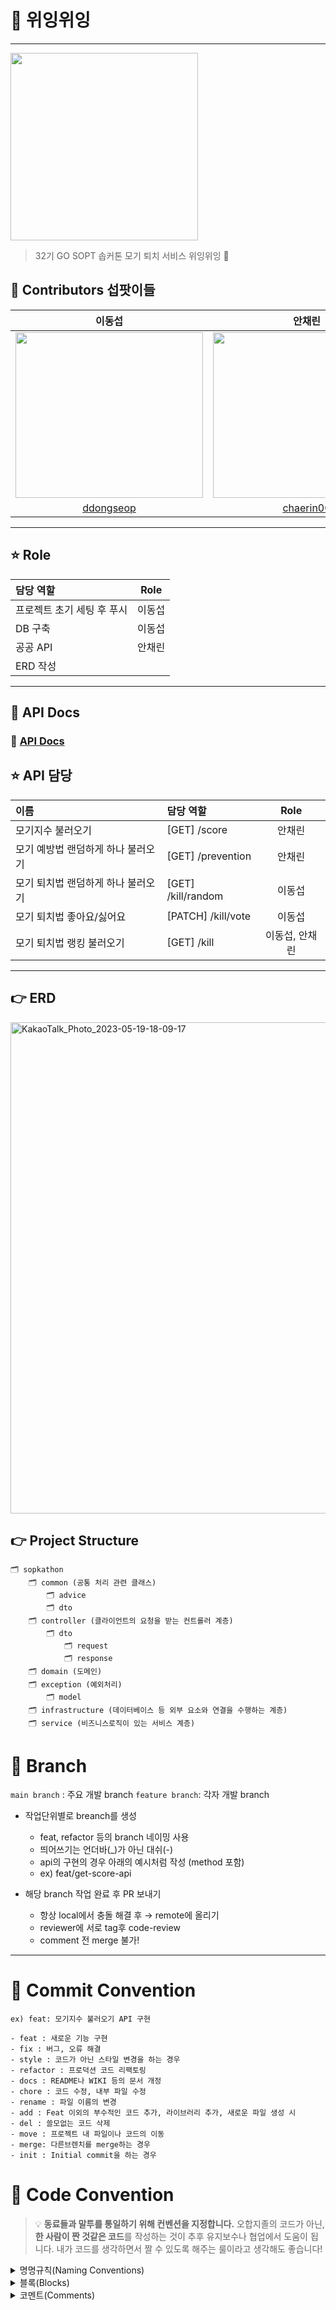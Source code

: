 # 🦟 위잉위잉

---
<img src="(이미지 url)" width="300"/>

> 32기 GO SOPT 솝커톤 모기 퇴치 서비스 위잉위잉 🦟

## 🌸 Contributors 섭팟이들
|                             이동섭                             |                               안채린                        |
| :----------------------------------------------------------: | :----------------------------------------------------------: |
| <img src="https://github.com/GOSOPT-CDS-TEAM7-DeskTop/Backend/assets/67463603/3c92f168-1ff0-42a4-a91f-9fbd11189d35" width="300" height="265"/> | <img src="(이미지 url)" width="300" height="265"/>  |
|              [ddongseop](https://github.com/ddongseop)               |             [chaerin00](https://github.com/chaerin00)              |

<hr>



## ⭐️ Role

| 담당 역할                          | Role |
|:-------------------------------|:----:|
| 프로젝트 초기 세팅 후 푸시                | 이동섭  |
| DB 구축                              | 이동섭  |
| 공공 API                             | 안채린  |
| ERD 작성                             |       |

<hr>

## 👻 API Docs

### 🔗 [API Docs](https://www.notion.so/go-sopt/5378cd7e23c44a1f9a1c9bbe268e735c?v=70f14215682b4ea49be35cdbd8555da5&pvs=4)


## ⭐️ API 담당

| 이름                      | 담당 역할                           | Role |
|:------------------------|:-------------------------------|:----:|
| 모기지수 불러오기              | [GET] /score                    | 안채린  |
| 모기 예방법 랜덤하게 하나 불러오기 | [GET] /prevention               | 안채린  |
| 모기 퇴치법 랜덤하게 하나 불러오기 | [GET] /kill/random              | 이동섭  |
| 모기 퇴치법 좋아요/싫어요        | [PATCH] /kill/vote              | 이동섭  |
| 모기 퇴치법 랭킹 불러오기        | [GET] /kill                     | 이동섭, 안채린  |

<hr>

## 👉️ ERD
<img width="786" alt="KakaoTalk_Photo_2023-05-19-18-09-17" src="https://github.com/GOSOPT-CDS-TEAM7-DeskTop/Backend/assets/67463603/a1e273aa-8837-4221-8b7f-e22e1a23f3f7">

## 👉 Project Structure

```
🗂 sopkathon
    🗂 common (공통 처리 관련 클래스)
        🗂 advice
        🗂 dto
    🗂 controller (클라이언트의 요청을 받는 컨트롤러 계층)
        🗂 dto
            🗂 request
            🗂 response
    🗂 domain (도메인)
    🗂 exception (예외처리)
        🗂 model
    🗂 infrastructure (데이터베이스 등 외부 요소와 연결을 수행하는 계층)
    🗂 service (비즈니스로직이 있는 서비스 계층)
```

# 🌱 Branch

<aside>

`main branch` : 주요 개발 branch
`feature branch`: 각자 개발 branch

-   작업단위별로 breanch를 생성
    -   feat, refactor 등의 branch 네이밍 사용
    -   띄어쓰기는 언더바(_)가 아닌 대쉬(-)
    -   api의 구현의 경우 아래의 예시처럼 작성 (method 포함)
    -   ex) feat/get-score-api
  

-   해당 branch 작업 완료 후 PR 보내기
    -   항상 local에서 충돌 해결 후 → remote에 올리기
    -   reviewer에 서로 tag후 code-review
    -   comment 전 merge 불가!


</aside>
<hr>

# 🙏 Commit Convention

`ex) feat: 모기지수 불러오기 API 구현`

```
- feat : 새로운 기능 구현
- fix : 버그, 오류 해결
- style : 코드가 아닌 스타일 변경을 하는 경우
- refactor : 프로덕션 코드 리팩토링
- docs : README나 WIKI 등의 문서 개정
- chore : 코드 수정, 내부 파일 수정
- rename : 파일 이름의 변경
- add : Feat 이외의 부수적인 코드 추가, 라이브러리 추가, 새로운 파일 생성 시
- del : 쓸모없는 코드 삭제
- move : 프로젝트 내 파일이나 코드의 이동
- merge: 다른브렌치를 merge하는 경우
- init : Initial commit을 하는 경우
```

# 🙏 Code Convention

> 💡 **동료들과 말투를 통일하기 위해 컨벤션을 지정합니다.**
> 오합지졸의 코드가 아닌, **한 사람이 짠 것같은 코드**를 작성하는 것이 추후 유지보수나 협업에서 도움이 됩니다. 내가 코드를 생각하면서 짤 수 있도록 해주는 룰이라고 생각해도 좋습니다!

<details>
<summary>명명규칙(Naming Conventions)</summary>
<div markdown="1">

1. 이름으로부터 의도가 읽혀질 수 있게 쓴다.

-   ex)

    ```jsx
    // bad
    function q() {
        // ...stuff...
    }

    // good
    function query() {
        // ..stuff..
    }
    ```

2. 오브젝트, 함수, 그리고 인스턴스에는 `camelCase`를 사용한다.

-   ex)
    ```jsx
    // bad
    const OBJEcttsssss = {};
    const this_is_my_object = {};
    function c() {}

    // good
    const thisIsMyObject = {};
    function thisIsMyFunction() {}
    ```

3. 클래스나 constructor에는 `PascalCase`를 사용한다.

-   ex)
    ```jsx
    // bad
    function user(options) {
        this.name = options.name;
    }

    const bad = new user({
        name: 'nope',
    });

    // good
    class User {
        constructor(options) {
            this.name = options.name;
        }
    }

    const good = new User({
        name: 'yup',
    });
    ```

4. 함수 이름은 동사 + 명사 형태로 작성한다.
   ex) `postUserInformation( )`
5. 약어 사용은 최대한 지양한다.
6. 이름에 네 단어 이상이 들어가면 팀원과 상의를 거친 후 사용한다
 </div>
 </details>

<details>
<summary>블록(Blocks)</summary>
<div markdown="1">

1. 복수행의 블록에는 중괄호({})를 사용한다.

-   ex)
    ```jsx
    // bad
    if (test)
      return false;

    // good
    if (test) return false;

    // good
    if (test) {
      return false;
    }

    // bad
    function() { return false; }

    // good
    function() {
      return false;
    }

    ```

2. 복수행 블록의 `if` 와 `else` 를 이용하는 경우 `else` 는 `if` 블록 끝의 중괄호( } )와 같은 행에 위치시킨다.

-   ex)
    ```java
    // bad
    if (test) {
    thing1();
    thing2();
    }
    else {
    thing3();
    }

    // good
    if (test) {
      thing1();
      thing2();
    } else {
      thing3();
    }

    ```
</div>
</details>

<details>
<summary>코멘트(Comments)</summary>
<div markdown="1">

1. 복수형의 코멘트는 `/** ... */` 를 사용한다.

-   ex)
    ```jsx
    // good
    /**
     * @param {String} tag
     * @return {Element} element
     */
    
    function make(tag) {
        // ...stuff...

        return element;
    }
    ```

2. 단일 행의 코멘트에는 `//` 을 사용하고 코멘트를 추가하고 싶은 코드의 상부에 배치한다. 그리고 코멘트의 앞에 빈 행을 넣는다.

-   ex)
    ```jsx
    // bad
    const active = true; // is current tab

    // good
    // is current tab
    const active = true;

    // good
    function getType() {
        console.log('fetching type...');

        // set the default type to 'no type'
        const type = this._type || 'no type';

        return type;
    }

    ```
</div>
</details>
